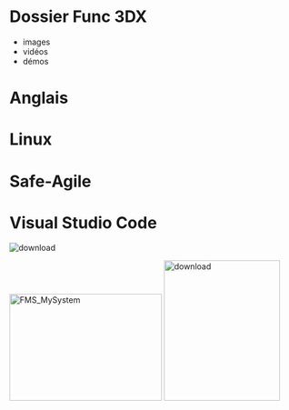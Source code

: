 # Dossier Func 3DX 
  - images
  - vidéos
  - démos

# Anglais 
# Linux
# Safe-Agile
# Visual Studio Code


![download](https://github.com/user-attachments/assets/8a171ad6-8b20-43b0-994b-245d367cac6b)




<img width="268" height="188" alt="FMS_MySystem" src="https://github.com/user-attachments/assets/15f117cd-2860-4b2c-963f-25bc3e6754ad" />




<img width="204" height="247" alt="download" src="https://github.com/user-attachments/assets/89e359a5-e59d-4144-8cd7-a9d3bcfa0a62" />
